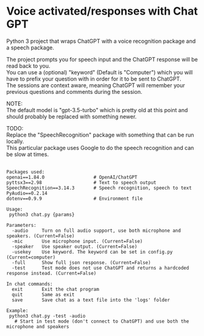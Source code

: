 
# Voice activated/responses with Chat GPT

Python 3 project that wraps ChatGPT with a voice recognition package and a speech package.

The project prompts you for speech input and the ChatGPT response will be read back to you.<br>
You can use a (optional) "keyword" (Default is "Computer") which you will have to prefix your question with in order for it to be sent to ChatGPT.<br>
The sessions are context aware, meaning ChatGPT will remember your previous questions and comments during the session.<br>

NOTE:<br>
The default model is "gpt-3.5-turbo" which is pretty old at this point and should probably be replaced with something newer.<br>

TODO:<br>
Replace the "SpeechRecognition" package with something that can be run locally.<br>
This particular package uses Google to do the speech recognition and can be slow at times.<br>
<br>

```
Packages used:
openai==1.84.0                  # OpenAI/ChatGPT
pyttsx3==2.98                   # Text to speech output
SpeechRecognition==3.14.3       # Speech recognition, speech to text
PyAudio==0.2.14
dotenv==0.9.9                   # Environment file
```

```
Usage:
 python3 chat.py {params}

Parameters:
  -audio     Turn on full audio support, use both microphone and speakers. (Current=False)
  -mic       Use microphone input. (Current=False)
  -speaker   Use speaker output. (Current=False)
  -usekey    Use keyword. The keyword can be set in config.py (Current=computer)
  -full      Show full json response. (Current=False)
  -test      Test mode does not use ChatGPT and returns a hardcoded response instead. (Current=False)

In chat commands:
  exit       Exit the chat program
  quit       Same as exit
  save       Save chat as a text file into the 'logs' folder

Example:
 python3 chat.py -test -audio
   # Start in test mode (don't connect to ChatGPT) and use both the microphone and speakers

```
